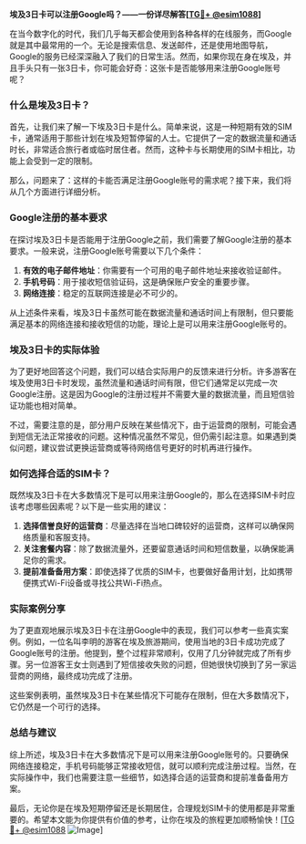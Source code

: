 **埃及3日卡可以注册Google吗？——一份详尽解答[[TG💪+ @esim1088](https://t.me/s/esim1088)]**

在当今数字化的时代，我们几乎每天都会使用到各种各样的在线服务，而Google就是其中最常用的一个。无论是搜索信息、发送邮件，还是使用地图导航，Google的服务已经深深融入了我们的日常生活。然而，如果你现在身在埃及，并且手头只有一张3日卡，你可能会好奇：这张卡是否能够用来注册Google账号呢？

### 什么是埃及3日卡？

首先，让我们来了解一下埃及3日卡是什么。简单来说，这是一种短期有效的SIM卡，通常适用于那些计划在埃及短暂停留的人士。它提供了一定的数据流量和通话时长，非常适合旅行者或临时居住者。然而，这种卡与长期使用的SIM卡相比，功能上会受到一定的限制。

那么，问题来了：这样的卡能否满足注册Google账号的需求呢？接下来，我们将从几个方面进行详细分析。

### Google注册的基本要求

在探讨埃及3日卡是否能用于注册Google之前，我们需要了解Google注册的基本要求。一般来说，注册Google账号需要以下几个条件：

1. **有效的电子邮件地址**：你需要有一个可用的电子邮件地址来接收验证邮件。
2. **手机号码**：用于接收短信验证码，这是确保账户安全的重要步骤。
3. **网络连接**：稳定的互联网连接是必不可少的。

从上述条件来看，埃及3日卡虽然可能在数据流量和通话时间上有限制，但只要能满足基本的网络连接和接收短信的功能，理论上是可以用来注册Google账号的。

### 埃及3日卡的实际体验

为了更好地回答这个问题，我们可以结合实际用户的反馈来进行分析。许多游客在埃及使用3日卡时发现，虽然流量和通话时间有限，但它们通常足以完成一次Google注册。这是因为Google的注册过程并不需要大量的数据流量，而且短信验证功能也相对简单。

不过，需要注意的是，部分用户反映在某些情况下，由于运营商的限制，可能会遇到短信无法正常接收的问题。这种情况虽然不常见，但仍需引起注意。如果遇到类似问题，建议尝试更换运营商或等待网络信号更好的时机再进行操作。

### 如何选择合适的SIM卡？

既然埃及3日卡在大多数情况下是可以用来注册Google的，那么在选择SIM卡时应该考虑哪些因素呢？以下是一些实用的建议：

1. **选择信誉良好的运营商**：尽量选择在当地口碑较好的运营商，这样可以确保网络质量和客服支持。
2. **关注套餐内容**：除了数据流量外，还要留意通话时间和短信数量，以确保能满足你的需求。
3. **提前准备备用方案**：即使选择了优质的SIM卡，也要做好备用计划，比如携带便携式Wi-Fi设备或寻找公共Wi-Fi热点。

### 实际案例分享

为了更直观地展示埃及3日卡在注册Google中的表现，我们可以参考一些真实案例。例如，一位名叫李明的游客在埃及旅游期间，使用当地的3日卡成功完成了Google账号的注册。他提到，整个过程非常顺利，仅用了几分钟就完成了所有步骤。另一位游客王女士则遇到了短信接收失败的问题，但她很快切换到了另一家运营商的网络，最终成功完成了注册。

这些案例表明，虽然埃及3日卡在某些情况下可能存在限制，但在大多数情况下，它仍然是一个可行的选择。

### 总结与建议

综上所述，埃及3日卡在大多数情况下是可以用来注册Google账号的。只要确保网络连接稳定，手机号码能够正常接收短信，就可以顺利完成注册过程。当然，在实际操作中，我们也需要注意一些细节，如选择合适的运营商和提前准备备用方案。

最后，无论你是在埃及短期停留还是长期居住，合理规划SIM卡的使用都是非常重要的。希望本文能为你提供有价值的参考，让你在埃及的旅程更加顺畅愉快！[[TG💪+ @esim1088](https://t.me/s/esim1088) ![Image](https://i.postimg.cc/4NQfJmqS/Snipaste-2025-05-13-00-14-12.png)]